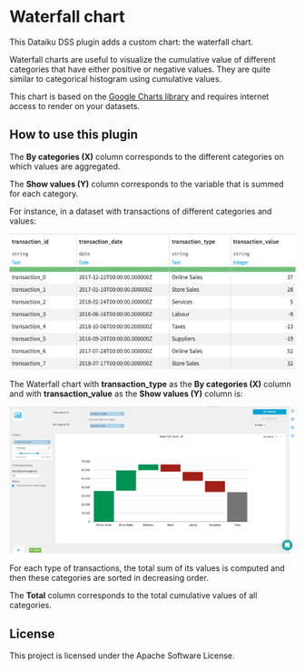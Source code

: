 # Waterfall chart

This Dataiku DSS plugin adds a custom chart: the waterfall chart.

Waterfall charts are useful to visualize the cumulative value of different categories that have either positive or negative values. They are quite similar to categorical histogram using cumulative values.

This chart is based on the [Google Charts library](https://developers.google.com/chart/) and requires internet access to render on your datasets.

## How to use this plugin

The **By categories (X)** column corresponds to the different categories on which values are aggregated.


The **Show values (Y)** column corresponds to the variable that is summed for each category. 


For instance, in a dataset with transactions of different categories and values:

![](resource/img-doc/waterfall-chart-doc-data.png)

The Waterfall chart with **transaction_type** as the **By categories (X)** column and with **transaction_value** as the **Show values (Y)** column is:

![](resource/img-doc/waterfall-chart-doc-chart.png)

For each type of transactions, the total sum of its values is computed and then these categories are sorted in decreasing order.

The **Total** column corresponds to the total cumulative values of all categories.


## License
This project is licensed under the Apache Software License.


